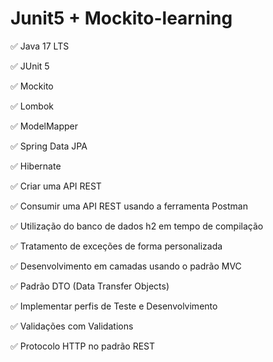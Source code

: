 # Junit5 + Mockito-learning

✅ Java 17 LTS

✅ JUnit 5

✅ Mockito

✅ Lombok

✅ ModelMapper

✅ Spring Data JPA

✅ Hibernate

✅ Criar uma API REST

✅ Consumir uma API REST usando a ferramenta Postman

✅ Utilização do banco de dados h2 em tempo de compilação

✅ Tratamento de exceções de forma personalizada

✅ Desenvolvimento em camadas usando o padrão MVC

✅ Padrão DTO (Data Transfer Objects)

✅ Implementar perfis de Teste e Desenvolvimento

✅ Validações com Validations

✅ Protocolo HTTP no padrão REST
